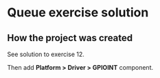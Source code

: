 # Queue exercise solution

## How the project was created

See solution to exercise 12. 

Then add **Platform > Driver > GPIOINT** component.

